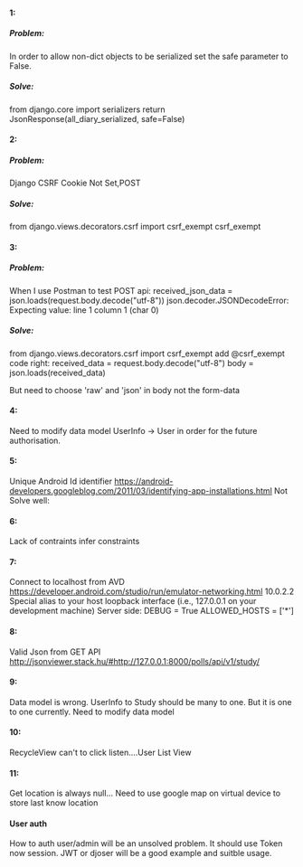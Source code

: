 #### 1:
##### Problem:
In order to allow non-dict objects to be serialized set the safe parameter to False.
##### Solve:
from django.core import serializers
return JsonResponse(all_diary_serialized, safe=False)

#### 2:
##### Problem:
Django CSRF Cookie Not Set,POST
##### Solve:
from django.views.decorators.csrf import csrf_exempt
csrf_exempt

#### 3:
##### Problem:
When I use Postman to test POST api:
received_json_data = json.loads(request.body.decode("utf-8"))
json.decoder.JSONDecodeError: Expecting value: line 1 column 1 (char 0)
##### Solve:
from django.views.decorators.csrf import csrf_exempt
add \@csrf_exempt
code right:
received_data = request.body.decode("utf-8")
body = json.loads(received_data)

But need to choose 'raw' and 'json' in body not the form-data

#### 4:
Need to modify data model UserInfo -> User in order for the future authorisation.

#### 5:
Unique Android Id identifier
https://android-developers.googleblog.com/2011/03/identifying-app-installations.html
Not Solve well:

#### 6:
Lack of contraints
infer constraints

#### 7:
Connect to localhost from AVD
https://developer.android.com/studio/run/emulator-networking.html
10.0.2.2	Special alias to your host loopback interface (i.e., 127.0.0.1 on your development machine)
Server side:
DEBUG = True
ALLOWED_HOSTS = ['\*']

#### 8:
Valid Json from GET API
http://jsonviewer.stack.hu/#http://127.0.0.1:8000/polls/api/v1/study/

#### 9:
Data model is wrong. UserInfo to Study should be many to one. But it is one to one currently. Need to modify data model

#### 10:
RecycleView can't to click listen....User List View

#### 11:
Get location is always null... Need to use google map on virtual device to store last know location

#### User auth
How to auth user/admin will be an unsolved problem. It should use Token now session. JWT or djoser will be a good example and suitble usage. 
